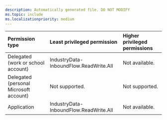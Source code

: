```yaml
---
description: Automatically generated file. DO NOT MODIFY
ms.topic: include
ms.localizationpriority: medium
---
```


|Permission type|Least privileged permission|Higher privileged permissions|
|:---|:---|:---|
|Delegated (work or school account)|IndustryData-InboundFlow.ReadWrite.All|Not available.|
|Delegated (personal Microsoft account)|Not supported.|Not supported.|
|Application|IndustryData-InboundFlow.ReadWrite.All|Not available.|


